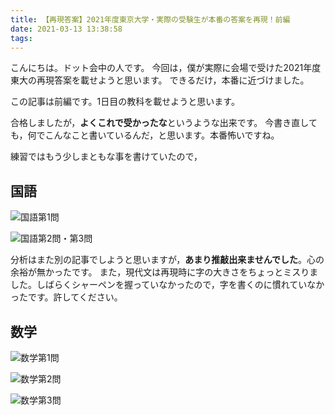 ```yaml
---
title: 【再現答案】2021年度東京大学・実際の受験生が本番の答案を再現！前編
date: 2021-03-13 13:38:58
tags:
---
```


こんにちは。ドット会中の人です。
今回は，僕が実際に会場で受けた2021年度東大の再現答案を載せようと思います。
できるだけ，本番に近づけました。

この記事は前編です。1日目の教科を載せようと思います。

合格しましたが，**よくこれで受かったな**というような出来です。
今書き直しても，何でこんなこと書いているんだ，と思います。本番怖いですね。

練習ではもう少しまともな事を書けていたので，

## 国語

![国語第1問](https://lh3.googleusercontent.com/pw/ACtC-3f8DnYTdDa24acKtR7yqhpiSGuPkbugZgbk9aKcFdyeyzTjIg3_30ub3QV8EKE9kNpVsbLdSt7uasQvgd9sakAkvbR4N-sIIH-YldRtlw0NG911pxfMQi8QhZe4YzYD5IqHVM0ly45nHEER1q8WSUXr5A=w1040-h720-no?authuser=0)

![国語第2問・第3問](https://lh3.googleusercontent.com/pw/ACtC-3c1sPbiFZVM1xPlq2O0aNdvvHdMTEN-NaEJPhPhPgYokj_nyZL8M21OXvkq082plLkqU8QI183cG3woD6UN5Y3GNnwbiQ9e16neHFMHe90742IwaJZzaiJv3Jljka2AhnG6SMqZCp2ZUDTCptE4eIBM3g=w1040-h720-no?authuser=0)

分析はまた別の記事でしようと思いますが，**あまり推敲出来ませんでした**。心の余裕が無かったです。
また，現代文は再現時に字の大きさをちょっとミスりました。しばらくシャーペンを握っていなかったので，字を書くのに慣れていなかったです。許してください。

## 数学

![数学第1問](https://lh3.googleusercontent.com/pw/ACtC-3fMbUte5vjb0dUtwExrfRz3y-7JC4L4L0Gkehsv8yLq8LpJWO-toQdfAycYNMSuTe7RyNjwxDx4wmdAdPUOZWNoXhvr-NaH98tOyNgct0HJZpRA0k_xDoRtwXQVZLIIDsbZ-rZMA9CgSH-TwPUBhfGfNw=w669-h966-no?authuser=0)

![数学第2問](https://lh3.googleusercontent.com/pw/ACtC-3f4Yrfhkj4J4FUkiwyqv3JmKkqBif4SYE13HYUYOh3Hrrgl2MepWsRILQzrrInTlfTSrmA67TEpVDBKbxZBKax11GSTU5R2zCdre507nc6jJohVxrKHvn9H4CH3PW2kRoQPSDd0edC3aFCoaQ49dhg3qw=w669-h966-no?authuser=0)

![数学第3問]()
